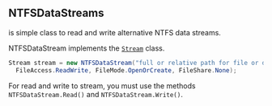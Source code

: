## NTFSDataStreams
is simple class to read and write alternative NTFS data streams.

NTFSDataStream implements the [`Stream`](https://docs.microsoft.com/en-us/dotnet/api/system.io.stream) class.
```C#
Stream stream = new NTFSDataStream("full or relative path for file or directory", "stream data name", 
  FileAccess.ReadWrite, FileMode.OpenOrCreate, FileShare.None);
```
For read and write to stream, you must use the methods `NTFSDataStream.Read()` and `NTFSDataStream.Write()`.